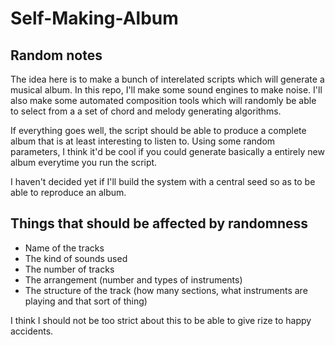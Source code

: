 # Self-Making-Album

## Random notes

The idea here is to make a bunch of interelated scripts which will generate a musical album. In this repo, I'll make some sound engines to make noise. I'll also make some automated composition tools which will randomly be able to select from a a set of chord and melody generating algorithms.

If everything goes well, the script should be able to produce a complete album that is at least interesting to listen to. Using some random parameters, I think it'd be cool if you could generate basically a entirely new album everytime you run the script. 

I haven't decided yet if I'll build the system with a central seed so as to be able to reproduce an album. 

## Things that should be affected by randomness

- Name of the tracks
- The kind of sounds used
- The number of tracks
- The arrangement (number and types of instruments)
- The structure of the track (how many sections, what instruments are playing and that sort of thing)

I think I should not be too strict about this to be able to give rize to happy accidents.

